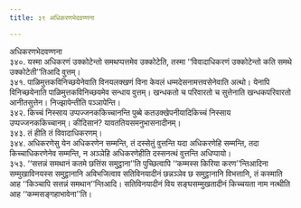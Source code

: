 ```yaml
---
title: ३९ अधिकरणभेदवण्णना

---
```

अधिकरणभेदवण्णना  
३४०. यस्मा अधिकरणं उक्कोटेन्तो समथप्पत्तमेव उक्कोटेति, तस्मा ‘‘विवादाधिकरणं उक्कोटेन्तो कति समथे उक्कोटेती’’तिआदि वुत्तम्।  
३४१. पाळिमुत्तकविनिच्छयेनेवाति विनयलक्खणं विना केवलं धम्मदेसनामत्तवसेनेवाति अत्थो। येनापि विनिच्छयेनाति पाळिमुत्तकविनिच्छयमेव सन्धाय वुत्तम्। खन्धकतो च परिवारतो च सुत्तेनाति खन्धकपरिवारतो आनीतसुत्तेन। निज्झापेन्तीति पञ्ञापेन्ति।  
३४२. किच्चं निस्साय उप्पज्जनककिच्चानन्ति पुब्बे कतउक्खेपनीयादिकिच्चं निस्साय उप्पज्जनककिच्चानम्। कीदिसानं? यावततियसमनुभासनादीनम्।  
३४३. तं हीति तं विवादाधिकरणम्।  
३४४. अधिकरणेसु येन अधिकरणेन सम्मन्ति, तं दस्सेतुं वुत्तन्ति यदा अधिकरणेहि सम्मन्ति, तदा किच्चाधिकरणेनेव सम्मन्ति, न अञ्ञेहि अधिकरणेहीति दस्सनत्थं वुत्तन्ति अधिप्पायो।  
३५३. ‘‘सत्तन्नं समथानं कतमे छत्तिंस समुट्ठाना’’ति पुच्छित्वापि ‘‘कम्मस्स किरिया करण’’न्तिआदिना सम्मुखाविनयस्स समुट्ठानानि अविभजित्वाव सतिविनयादीनं छन्नञ्ञेव छ समुट्ठानानि विभत्तानि, तं कस्माति आह ‘‘किञ्चापि सत्तन्नं समथान’’न्तिआदि। सतिविनयादीनं विय सङ्घसम्मुखतादीनं किच्चयता नाम नत्थीति आह ‘‘कम्मसङ्गहाभावेना’’ति।  